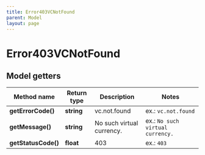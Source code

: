```yaml
---
title: Error403VCNotFound
parent: Model
layout: page
---
```


# Error403VCNotFound

## Model getters

Method name | Return type | Description | Notes
------------ | ------------- | ------------- | -------------
**getErrorCode()** | **string** | vc.not.found | ex.: `vc.not.found`
**getMessage()** | **string** | No such virtual currency. | ex.: `No such virtual currency.`
**getStatusCode()** | **float** | 403 | ex.: `403`

